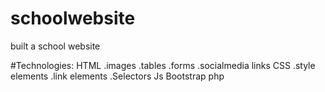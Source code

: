 # schoolwebsite
built a school website 

#Technologies:
HTML
.images
.tables
.forms
.socialmedia links
CSS
.style elements
.link elements
.Selectors
Js
Bootstrap
php




